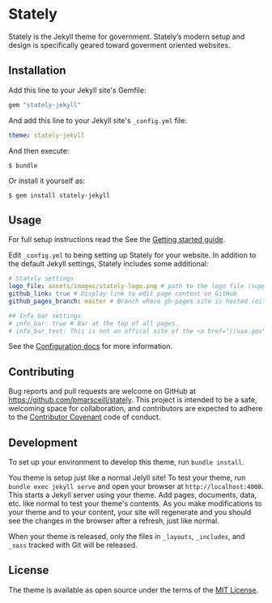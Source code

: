 # Stately

Stately is the Jekyll theme for government. Stately’s modern setup and design is specifically geared toward goverment oriented websites.

## Installation

Add this line to your Jekyll site's Gemfile:

```ruby
gem "stately-jekyll"
```

And add this line to your Jekyll site's `_config.yml` file:

```yaml
theme: stately-jekyll
```

And then execute:

    $ bundle

Or install it yourself as:

    $ gem install stately-jekyll

## Usage

For full setup instructions read the See the [Getting started guide](https://pmarsceill.github.io/stately/docs/).

Edit `_config.yml` to being setting up Stately for your website. In addition to the default Jekyll settings, Stately includes some additional:

```yaml
# Stately settings
logo_file: assets/images/stately-logo.png # path to the logo file (supports svg, png, jpg, gif). Delete this line for no logo.
github_link: true # Display link to edit page content on GitHub
github_pages_branch: master # Branch where gh-pages site is hosted (either master, master/docs, or gh-pages)

## Info bar settings
# info_bar: true # Bar at the top of all pages.
# info_bar_text: This is not an offical site of the <a href="//usa.gov" class="text-white text-underline">U.S. Government</a>
```

See the [Configuration docs](https://pmarsceill.github.io/stately/docs/1-configuration/) for more information.

## Contributing

Bug reports and pull requests are welcome on GitHub at https://github.com/pmarsceill/stately. This project is intended to be a safe, welcoming space for collaboration, and contributors are expected to adhere to the [Contributor Covenant](http://contributor-covenant.org) code of conduct.

## Development

To set up your environment to develop this theme, run `bundle install`.

You theme is setup just like a normal Jelyll site! To test your theme, run `bundle exec jekyll serve` and open your browser at `http://localhost:4000`. This starts a Jekyll server using your theme. Add pages, documents, data, etc. like normal to test your theme's contents. As you make modifications to your theme and to your content, your site will regenerate and you should see the changes in the browser after a refresh, just like normal.

When your theme is released, only the files in `_layouts`, `_includes`, and `_sass` tracked with Git will be released.

## License

The theme is available as open source under the terms of the [MIT License](http://opensource.org/licenses/MIT).

